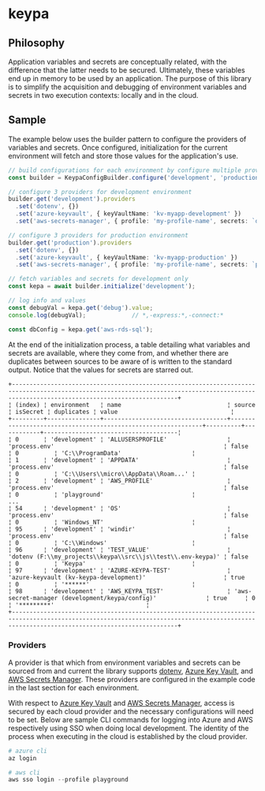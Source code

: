# keypa

## Philosophy

Application variables and secrets are conceptually related, with the difference that the latter needs to be secured. Ultimately, these variables end up in memory to be used by an application.  The purpose of this library is to simplify the acquisition and debugging of environment variables and secrets in two execution contexts: locally and in the cloud.

## Sample

The example below uses the builder pattern to configure the providers of variables and secrets. Once configured, initialization for the current environment will fetch and store those values for the application's use.

```typescript
// build configurations for each environment by configure multiple providers
const builder = KeypaConfigBuilder.configure('development', 'production');

// configure 3 providers for development environment
builder.get('development').providers
  .set('dotenv', {})
  .set('azure-keyvault', { keyVaultName: 'kv-myapp-development' })
  .set('aws-secrets-manager', { profile: 'my-profile-name', secrets: `development/keypa/config` })

// configure 3 providers for production environment
builder.get('production').providers
  .set('dotenv', {})
  .set('azure-keyvault', { keyVaultName: 'kv-myapp-production' })
  .set('aws-secrets-manager', { profile: 'my-profile-name', secrets: `production/keypa/config` })

// fetch variables and secrets for development only
const kepa = await builder.initialize('development');

// log info and values
const debugVal = kepa.get('debug').value;
console.log(debugVal);             // *,-express:*,-connect:*

const dbConfig = kepa.get('aws-rds-sql');

```

At the end of the initialization process, a table detailing what variables and secrets are available, where they come from, and whether there are duplicates between sources to be aware of is written to the standard output. Notice that the values for secrets are starred out.

```
+-------------------------------------------------------------------------------------------------------------------------------------------------------------------------------------------+
¦ (index) ¦ environment   ¦ name                              ¦ source                                                       ¦ isSecret ¦ duplicates ¦ value                                ¦
+---------+---------------+-----------------------------------+--------------------------------------------------------------+----------+------------+--------------------------------------¦
¦ 0       ¦ 'development' ¦ 'ALLUSERSPROFILE'                 ¦ 'process.env'                                                ¦ false    ¦ 0          ¦ 'C:\\ProgramData'                    ¦
¦ 1       ¦ 'development' ¦ 'APPDATA'                         ¦ 'process.env'                                                ¦ false    ¦ 0          ¦ 'C:\\Users\\micro\\AppData\\Roam...' ¦
¦ 2       ¦ 'development' ¦ 'AWS_PROFILE'                     ¦ 'process.env'                                                ¦ false    ¦ 0          ¦ 'playground'                         ¦
...
¦ 54      ¦ 'development' ¦ 'OS'                              ¦ 'process.env'                                                ¦ false    ¦ 0          ¦ 'Windows_NT'                         ¦
¦ 95      ¦ 'development' ¦ 'windir'                          ¦ 'process.env'                                                ¦ false    ¦ 0          ¦ 'C:\\Windows'                        ¦
¦ 96      ¦ 'development' ¦ 'TEST_VALUE'                      ¦ 'dotenv (F:\\my_projects\\keypa\\src\\js\\test\\.env-keypa)' ¦ false    ¦ 0          ¦ 'Keypa'                              ¦
¦ 97      ¦ 'development' ¦ 'AZURE-KEYPA-TEST'                ¦ 'azure-keyvault (kv-keypa-development)'                      ¦ true     ¦ 0          ¦ '******'                             ¦
¦ 98      ¦ 'development' ¦ 'AWS_KEYPA_TEST'                  ¦ 'aws-secret-manager (development/keypa/config)'              ¦ true     ¦ 0          ¦ '*********'                          ¦
+-------------------------------------------------------------------------------------------------------------------------------------------------------------------------------------------+
```

### Providers

A provider is that which from environment variables and secrets can be sourced from and current the library supports [dotenv](https://github.com/motdotla/dotenv), [Azure Key Vault](https://learn.microsoft.com/en-us/azure/key-vault/), and [AWS Secrets Manager](https://docs.aws.amazon.com/secretsmanager/).  These providers are configured in the example code in the last section for each environment.

With respect to [Azure Key Vault](https://learn.microsoft.com/en-us/azure/key-vault/) and [AWS Secrets Manager](https://docs.aws.amazon.com/secretsmanager/), access is secured by each cloud provider and the necessary configurations will need to be set.  Below are sample CLI commands for logging into Azure and AWS respectively using SSO when doing local development. The identity of the process when executing in the cloud is established by the cloud provider.

```powershell
# azure cli
az login

# aws cli
aws sso login --profile playground
```

